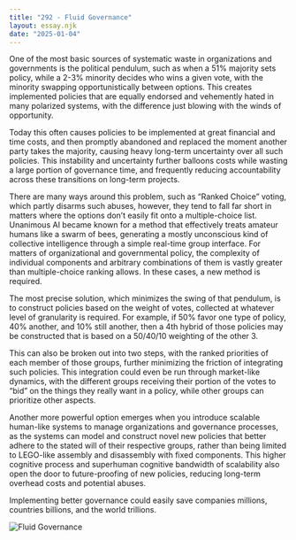 ```yaml
---
title: "292 - Fluid Governance"
layout: essay.njk
date: "2025-01-04"
---
```


One of the most basic sources of systematic waste in organizations and governments is the political pendulum, such as when a 51% majority sets policy, while a 2-3% minority decides who wins a given vote, with the minority swapping opportunistically between options. This creates implemented policies that are equally endorsed and vehemently hated in many polarized systems, with the difference just blowing with the winds of opportunity.

Today this often causes policies to be implemented at great financial and time costs, and then promptly abandoned and replaced the moment another party takes the majority, causing heavy long-term uncertainty over all such policies. This instability and uncertainty further balloons costs while wasting a large portion of governance time, and frequently reducing accountability across these transitions on long-term projects.

There are many ways around this problem, such as “Ranked Choice” voting, which partly disarms such abuses, however, they tend to fall far short in matters where the options don’t easily fit onto a multiple-choice list. Unanimous AI became known for a method that effectively treats amateur humans like a swarm of bees, generating a mostly unconscious kind of collective intelligence through a simple real-time group interface. For matters of organizational and governmental policy, the complexity of individual components and arbitrary combinations of them is vastly greater than multiple-choice ranking allows. In these cases, a new method is required.

The most precise solution, which minimizes the swing of that pendulum, is to construct policies based on the weight of votes, collected at whatever level of granularity is required. For example, if 50% favor one type of policy, 40% another, and 10% still another, then a 4th hybrid of those policies may be constructed that is based on a 50/40/10 weighting of the other 3.

This can also be broken out into two steps, with the ranked priorities of each member of those groups, further minimizing the friction of integrating such policies. This integration could even be run through market-like dynamics, with the different groups receiving their portion of the votes to “bid” on the things they really want in a policy, while other groups can prioritize other aspects.

Another more powerful option emerges when you introduce scalable human-like systems to manage organizations and governance processes, as the systems can model and construct novel new policies that better adhere to the stated will of their respective groups, rather than being limited to LEGO-like assembly and disassembly with fixed components. This higher cognitive process and superhuman cognitive bandwidth of scalability also open the door to future-proofing of new policies, reducing long-term overhead costs and potential abuses.

Implementing better governance could easily save companies millions, countries billions, and the world trillions.

![Fluid Governance](https://media.licdn.com/dms/image/v2/D5622AQEdCGMMGsqyyA/feedshare-shrink_2048_1536/B56ZQaqfVKGsAs-/0/1735614134062?e=1738800000&v=beta&t=8pQUuMbPP-5SJ2mOLUAQOdCL9HECNioXAIFZtk6zloQ)